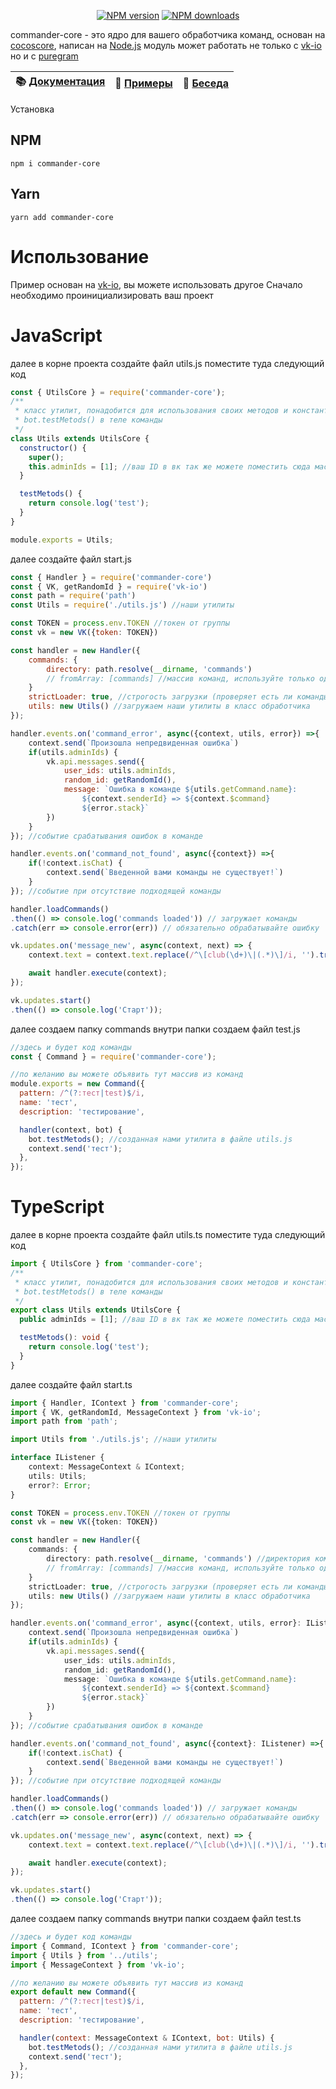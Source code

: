 <p align="center">
<a href="https://www.npmjs.com/package/commander-core"><img src="https://img.shields.io/npm/v/commander-core.svg?style=flat-square" alt="NPM version"></a>
<a href="https://www.npmjs.com/package/commander-core"><img src="https://img.shields.io/npm/dt/commander-core.svg?style=flat-square" alt="NPM downloads"></a>
</p>

commander-core - это ядро для вашего обработчика команд, основан на [cocoscore](https://www.npmjs.com/package/cocoscore), написан на [Node.js](https://nodejs.org)
модуль может работать не только с [vk-io](https://www.npmjs.com/package/vk-io) но и с [puregram](https://www.npmjs.com/package/puregram)

| 📚 [Документация](https://frodi1998.github.io/commander-core/) | 📝 [Примеры](https://github.com/Frodi1998/commander-core/tree/master/examples) | 💬 [Беседа](https://vk.me/join/AJQ1d9IUCxhdW8s6imiygUU1) |
| -------------------------------------------------------------- | ------------------------------------------------------------------------------ | -------------------------------------------------------- |

Установка

## NPM

```shell
npm i commander-core
```

## Yarn

```shell
yarn add commander-core
```

# Использование

Пример основан на [vk-io](https://www.npmjs.com/package/vk-io), вы можете использовать другое
Сначало необходимо проинициализировать ваш проект

# JavaScript

далее в корне проекта создайте файл utils.js
поместите туда следующий код

```js
const { UtilsCore } = require('commander-core');
/**
 * класс утилит, понадобится для использования своих методов и констант в командах
 * bot.testMetods() в теле команды
 */
class Utils extends UtilsCore {
  constructor() {
    super();
    this.adminIds = [1]; //ваш ID в вк так же можете поместить сюда массив идентификаторов
  }

  testMetods() {
    return console.log('test');
  }
}

module.exports = Utils;
```

далее создайте файл start.js

```js
const { Handler } = require('commander-core')
const { VK, getRandomId } = require('vk-io')
const path = require('path')
const Utils = require('./utils.js') //наши утилиты

const TOKEN = process.env.TOKEN //токен от группы
const vk = new VK({token: TOKEN})

const handler = new Handler({
	commands: {
		directory: path.resolve(__dirname, 'commands')
		// fromArray: [commands] //массив команд, используйте только один из двух методов загрузки команд
	}
	strictLoader: true, //строгость загрузки (проверяет есть ли команды иначе кидает ошибку)
	utils: new Utils() //загружаем наши утилиты в класс обработчика
});

handler.events.on('command_error', async({context, utils, error}) =>{
	context.send(`Произошла непредвиденная ошибка`)
	if(utils.adminIds) {
		vk.api.messages.send({
			user_ids: utils.adminIds,
			random_id: getRandomId(),
			message: `Ошибка в команде ${utils.getCommand.name}:
				${context.senderId} => ${context.$command}
				${error.stack}`
		})
	}
}); //событие срабатывания ошибок в команде

handler.events.on('command_not_found', async({context}) =>{
	if(!context.isChat) {
		context.send(`Введенной вами команды не существует!`)
	}
}); //событие при отсутствие подходящей команды

handler.loadCommands()
.then(() => console.log('commands loaded')) // загружает команды
.catch(err => console.error(err)) // обязательно обрабатывайте ошибку

vk.updates.on('message_new', async(context, next) => {
	context.text = context.text.replace(/^\[club(\d+)\|(.*)\]/i, '').trim();

	await handler.execute(context);
});

vk.updates.start()
.then(() => console.log('Старт'));
```

далее создаем папку commands
внутри папки создаем файл test.js

```js
//здесь и будет код команды
const { Command } = require('commander-core');

//по желанию вы можете объявить тут массив из команд
module.exports = new Command({
  pattern: /^(?:тест|test)$/i,
  name: 'тест',
  description: 'тестирование',

  handler(context, bot) {
    bot.testMetods(); //созданная нами утилита в файле utils.js
    context.send('тест');
  },
});
```

# TypeScript

далее в корне проекта создайте файл utils.ts
поместите туда следующий код

```ts
import { UtilsCore } from 'commander-core';
/**
 * класс утилит, понадобится для использования своих методов и констант в командах
 * bot.testMetods() в теле команды
 */
export class Utils extends UtilsCore {
  public adminIds = [1]; //ваш ID в вк так же можете поместить сюда массив идентификаторов

  testMetods(): void {
    return console.log('test');
  }
}
```

далее создайте файл start.ts

```ts
import { Handler, IContext } from 'commander-core';
import { VK, getRandomId, MessageContext } from 'vk-io';
import path from 'path';

import Utils from './utils.js'; //наши утилиты

interface IListener {
	context: MessageContext & IContext;
	utils: Utils;
	error?: Error;
}

const TOKEN = process.env.TOKEN //токен от группы
const vk = new VK({token: TOKEN})

const handler = new Handler({
	commands: {
		directory: path.resolve(__dirname, 'commands') //директория команд
		// fromArray: [commands] //массив команд, используйте только один из двух методов загрузки команд
	}
	strictLoader: true, //строгость загрузки (проверяет есть ли команды иначе кидает ошибку)
	utils: new Utils() //загружаем наши утилиты в класс обработчика
});

handler.events.on('command_error', async({context, utils, error}: IListener) =>{
	context.send(`Произошла непредвиденная ошибка`)
	if(utils.adminIds) {
		vk.api.messages.send({
			user_ids: utils.adminIds,
			random_id: getRandomId(),
			message: `Ошибка в команде ${utils.getCommand.name}:
				${context.senderId} => ${context.$command}
				${error.stack}`
		})
	}
}); //событие срабатывания ошибок в команде

handler.events.on('command_not_found', async({context}: IListener) =>{
	if(!context.isChat) {
		context.send(`Введенной вами команды не существует!`)
	}
}); //событие при отсутствие подходящей команды

handler.loadCommands()
.then(() => console.log('commands loaded')) // загружает команды
.catch(err => console.error(err)) // обязательно обрабатывайте ошибку

vk.updates.on('message_new', async(context, next) => {
	context.text = context.text.replace(/^\[club(\d+)\|(.*)\]/i, '').trim();

	await handler.execute(context);
});

vk.updates.start()
.then(() => console.log('Старт'));
```

далее создаем папку commands
внутри папки создаем файл test.ts

```js
//здесь и будет код команды
import { Command, IContext } from 'commander-core';
import { Utils } from '../utils';
import { MessageContext } from 'vk-io';

//по желанию вы можете объявить тут массив из команд
export default new Command({
  pattern: /^(?:тест|test)$/i,
  name: 'тест',
  description: 'тестирование',

  handler(context: MessageContext & IContext, bot: Utils) {
    bot.testMetods(); //созданная нами утилита в файле utils.js
    context.send('тест');
  },
});
```
